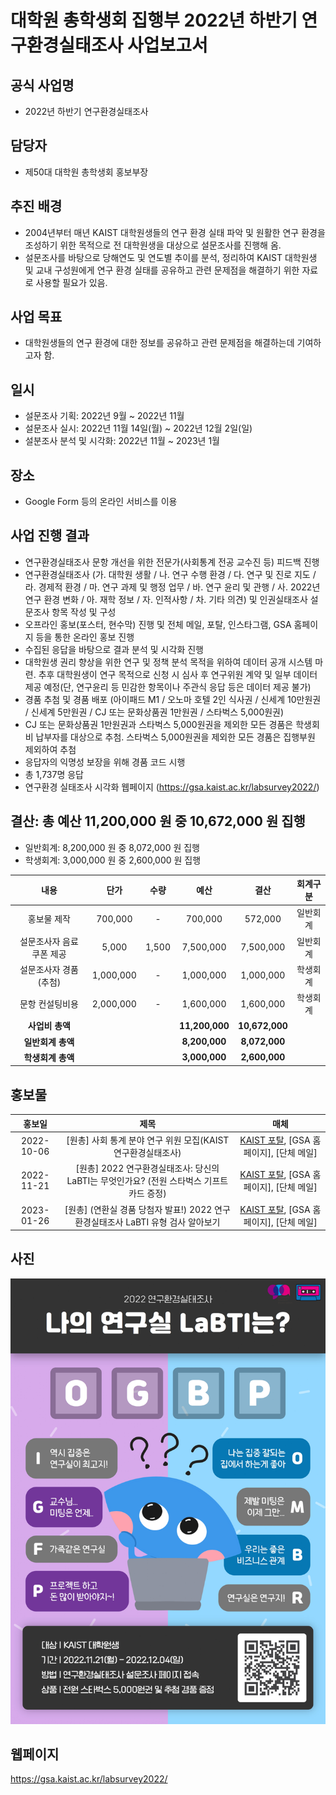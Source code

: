 대학원 총학생회 집행부 2022년 하반기 연구환경실태조사 사업보고서
===

## 공식 사업명
- 2022년 하반기 연구환경실태조사 

## 담당자
- 제50대 대학원 총학생회 홍보부장

## 추진 배경
- 2004년부터 매년 KAIST 대학원생들의 연구 환경 실태 파악 및 원활한 연구 환경을 조성하기 위한 목적으로 전 대학원생을 대상으로 설문조사를 진행해 옴. 
- 설문조사를 바탕으로 당해연도 및 연도별 추이를 분석, 정리하여 KAIST 대학원생 및 교내 구성원에게 연구 환경 실태를 공유하고 관련 문제점을 해결하기 위한 자료로 사용할 필요가 있음. 

## 사업 목표
- 대학원생들의 연구 환경에 대한 정보를 공유하고 관련 문제점을 해결하는데 기여하고자 함. 

## 일시
- 설문조사 기획: 2022년 9월 ~ 2022년 11월
- 설문조사 실시: 2022년 11월 14일(월) ~ 2022년 12월 2일(일)
- 설분조사 분석 및 시각화: 2022년 11월 ~ 2023년 1월

## 장소
- Google Form 등의 온라인 서비스를 이용 

## 사업 진행 결과
- 연구환경실태조사 문항 개선을 위한 전문가(사회통계 전공 교수진 등) 피드백 진행 
- 연구환경실태조사 (가. 대학원 생활 / 나. 연구 수행 환경 / 다. 연구 및 진로 지도 / 라. 경제적 환경 / 마. 연구 과제 및 행정 업무 / 바. 연구 윤리 및 관행 / 사. 2022년 연구 환경 변화 / 아. 재학 정보 / 자. 인적사항 / 차. 기타 의견) 및 인권실태조사 설문조사 항목 작성 및 구성 
- 오프라인 홍보(포스터, 현수막) 진행 및 전체 메일, 포탈, 인스타그램, GSA 홈페이지 등을 통한 온라인 홍보 진행 
- 수집된 응답을 바탕으로 결과 분석 및 시각화 진행 
- 대학원생 권리 향상을 위한 연구 및 정책 분석 목적을 위하여 데이터 공개 시스템 마련. 추후 대학원생이 연구 목적으로 신청 시 심사 후 연구위원 계약 및 일부 데이터 제공 예정(단, 연구윤리 등 민감한 항목이나 주관식 응답 등은 데이터 제공 불가) 
- 경품 추첨 및 경품 배포 (아이패드 M1 / 오노마 호텔 2인 식사권 / 신세계 10만원권 / 신세계 5만원권 / CJ 또는 문화상품권 1만원권 / 스타벅스 5,000원권) 
- CJ 또는 문화상품권 1만원권과 스타벅스 5,000원권을 제외한 모든 경품은 학생회비 납부자를 대상으로 추첨. 스타벅스 5,000원권을 제외한 모든 경품은 집행부원 제외하여 추첨 
- 응답자의 익명성 보장을 위해 경품 코드 시행 
- 총 1,737명 응답 
- 연구환경 실태조사 시각화 웹페이지 (https://gsa.kaist.ac.kr/labsurvey2022/)

## 결산: 총 예산 11,200,000 원 중 10,672,000 원 집행
- 일반회계: 8,200,000 원 중 8,072,000 원 집행 
- 학생회계: 3,000,000 원 중 2,600,000 원 집행 

| **내용** | **단가** | **수량** | **예산** | **결산** | **회계구분** |
|:---:|:---:|:---:|:---:|:---:|:---:|
| 홍보물 제작 | 700,000 | - | 700,000 | 572,000 | 일반회계 | 
| 설문조사자 음료 쿠폰 제공 | 5,000 | 1,500 |  7,500,000  | 7,500,000 | 일반회계 |
| 설문조사자 경품 (추첨) | 1,000,000 | - | 1,000,000 | 1,000,000 | 학생회계 | 
| 문항 컨설팅비용 | 2,000,000 | - | 1,600,000 | 1,600,000 | 학생회계 |
| **사업비 총액** |  |  | **11,200,000** | **10,672,000** |  |
| **일반회계 총액** |  |  | **8,200,000** | **8,072,000** |  |
| **학생회계 총액** |  |  | **3,000,000** | **2,600,000** |  |


## 홍보물

| **홍보일** | **제목** | **매체** |
|:---:|:---:|:---:|
| 2022-10-06 | [원총] 사회 통계 분야 연구 위원 모집(KAIST 연구환경실태조사) |  [KAIST 포탈](https://portal.kaist.ac.kr/ennotice/student_notice/11665062181535), [GSA 홈페이지], [단체 메일] | 
| 2022-11-21 | [원총] 2022 연구환경실태조사: 당신의 LaBTI는 무엇인가요? (전원 스타벅스 기프트카드 증정) | [KAIST 포탈](https://portal.kaist.ac.kr/ennotice/student_notice/11669021351894), [GSA 홈페이지], [단체 메일]  | 
| 2023-01-26 | [원총] (연환실 경품 당첨자 발표!) 2022 연구환경실태조사 LaBTI 유형 검사 알아보기 |  [KAIST 포탈](https://portal.kaist.ac.kr/ennotice/student_notice/11674709307672), [GSA 홈페이지], [단체 메일] |

## 사진
![연구환경실태조사 포스터](../../resource/연환실포스터.jpg) 

## 웹페이지
https://gsa.kaist.ac.kr/labsurvey2022/
